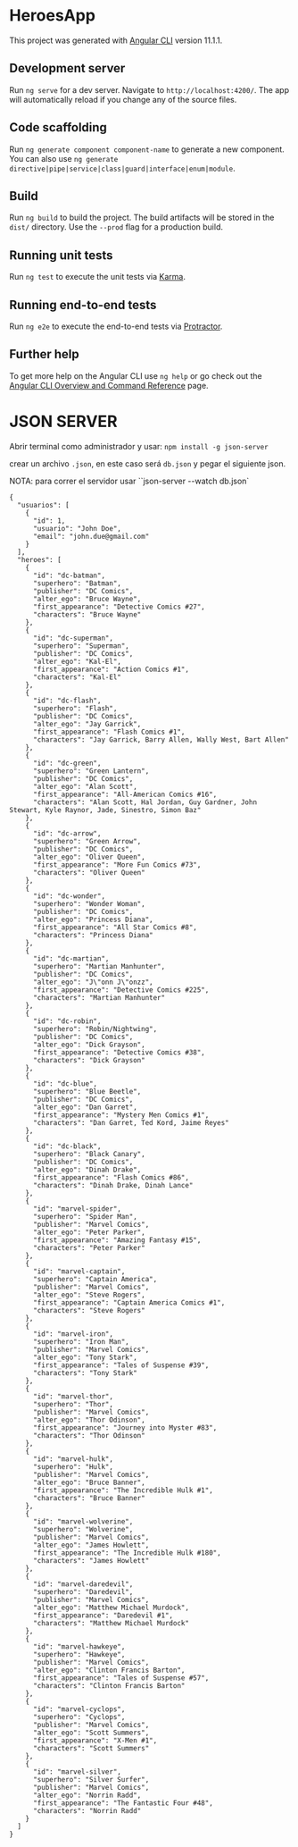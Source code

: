 # HeroesApp

This project was generated with [Angular CLI](https://github.com/angular/angular-cli) version 11.1.1.

## Development server

Run `ng serve` for a dev server. Navigate to `http://localhost:4200/`. The app will automatically reload if you change any of the source files.

## Code scaffolding

Run `ng generate component component-name` to generate a new component. You can also use `ng generate directive|pipe|service|class|guard|interface|enum|module`.

## Build

Run `ng build` to build the project. The build artifacts will be stored in the `dist/` directory. Use the `--prod` flag for a production build.

## Running unit tests

Run `ng test` to execute the unit tests via [Karma](https://karma-runner.github.io).

## Running end-to-end tests

Run `ng e2e` to execute the end-to-end tests via [Protractor](http://www.protractortest.org/).

## Further help

To get more help on the Angular CLI use `ng help` or go check out the [Angular CLI Overview and Command Reference](https://angular.io/cli) page.

# JSON SERVER

Abrir terminal como administrador y usar: 
```npm install -g json-server```

crear un archivo `.json`, en este caso será `db.json` y pegar el siguiente json.

NOTA: para correr el servidor usar ``json-server --watch db.json`


```
{
  "usuarios": [
    {
      "id": 1,
      "usuario": "John Doe",
      "email": "john.due@gmail.com"
    }
  ],
  "heroes": [
    {
      "id": "dc-batman",
      "superhero": "Batman",
      "publisher": "DC Comics",
      "alter_ego": "Bruce Wayne",
      "first_appearance": "Detective Comics #27",
      "characters": "Bruce Wayne"
    },
    {
      "id": "dc-superman",
      "superhero": "Superman",
      "publisher": "DC Comics",
      "alter_ego": "Kal-El",
      "first_appearance": "Action Comics #1",
      "characters": "Kal-El"
    },
    {
      "id": "dc-flash",
      "superhero": "Flash",
      "publisher": "DC Comics",
      "alter_ego": "Jay Garrick",
      "first_appearance": "Flash Comics #1",
      "characters": "Jay Garrick, Barry Allen, Wally West, Bart Allen"
    },
    {
      "id": "dc-green",
      "superhero": "Green Lantern",
      "publisher": "DC Comics",
      "alter_ego": "Alan Scott",
      "first_appearance": "All-American Comics #16",
      "characters": "Alan Scott, Hal Jordan, Guy Gardner, John Stewart, Kyle Raynor, Jade, Sinestro, Simon Baz"
    },
    {
      "id": "dc-arrow",
      "superhero": "Green Arrow",
      "publisher": "DC Comics",
      "alter_ego": "Oliver Queen",
      "first_appearance": "More Fun Comics #73",
      "characters": "Oliver Queen"
    },
    {
      "id": "dc-wonder",
      "superhero": "Wonder Woman",
      "publisher": "DC Comics",
      "alter_ego": "Princess Diana",
      "first_appearance": "All Star Comics #8",
      "characters": "Princess Diana"
    },
    {
      "id": "dc-martian",
      "superhero": "Martian Manhunter",
      "publisher": "DC Comics",
      "alter_ego": "J\"onn J\"onzz",
      "first_appearance": "Detective Comics #225",
      "characters": "Martian Manhunter"
    },
    {
      "id": "dc-robin",
      "superhero": "Robin/Nightwing",
      "publisher": "DC Comics",
      "alter_ego": "Dick Grayson",
      "first_appearance": "Detective Comics #38",
      "characters": "Dick Grayson"
    },
    {
      "id": "dc-blue",
      "superhero": "Blue Beetle",
      "publisher": "DC Comics",
      "alter_ego": "Dan Garret",
      "first_appearance": "Mystery Men Comics #1",
      "characters": "Dan Garret, Ted Kord, Jaime Reyes"
    },
    {
      "id": "dc-black",
      "superhero": "Black Canary",
      "publisher": "DC Comics",
      "alter_ego": "Dinah Drake",
      "first_appearance": "Flash Comics #86",
      "characters": "Dinah Drake, Dinah Lance"
    },
    {
      "id": "marvel-spider",
      "superhero": "Spider Man",
      "publisher": "Marvel Comics",
      "alter_ego": "Peter Parker",
      "first_appearance": "Amazing Fantasy #15",
      "characters": "Peter Parker"
    },
    {
      "id": "marvel-captain",
      "superhero": "Captain America",
      "publisher": "Marvel Comics",
      "alter_ego": "Steve Rogers",
      "first_appearance": "Captain America Comics #1",
      "characters": "Steve Rogers"
    },
    {
      "id": "marvel-iron",
      "superhero": "Iron Man",
      "publisher": "Marvel Comics",
      "alter_ego": "Tony Stark",
      "first_appearance": "Tales of Suspense #39",
      "characters": "Tony Stark"
    },
    {
      "id": "marvel-thor",
      "superhero": "Thor",
      "publisher": "Marvel Comics",
      "alter_ego": "Thor Odinson",
      "first_appearance": "Journey into Myster #83",
      "characters": "Thor Odinson"
    },
    {
      "id": "marvel-hulk",
      "superhero": "Hulk",
      "publisher": "Marvel Comics",
      "alter_ego": "Bruce Banner",
      "first_appearance": "The Incredible Hulk #1",
      "characters": "Bruce Banner"
    },
    {
      "id": "marvel-wolverine",
      "superhero": "Wolverine",
      "publisher": "Marvel Comics",
      "alter_ego": "James Howlett",
      "first_appearance": "The Incredible Hulk #180",
      "characters": "James Howlett"
    },
    {
      "id": "marvel-daredevil",
      "superhero": "Daredevil",
      "publisher": "Marvel Comics",
      "alter_ego": "Matthew Michael Murdock",
      "first_appearance": "Daredevil #1",
      "characters": "Matthew Michael Murdock"
    },
    {
      "id": "marvel-hawkeye",
      "superhero": "Hawkeye",
      "publisher": "Marvel Comics",
      "alter_ego": "Clinton Francis Barton",
      "first_appearance": "Tales of Suspense #57",
      "characters": "Clinton Francis Barton"
    },
    {
      "id": "marvel-cyclops",
      "superhero": "Cyclops",
      "publisher": "Marvel Comics",
      "alter_ego": "Scott Summers",
      "first_appearance": "X-Men #1",
      "characters": "Scott Summers"
    },
    {
      "id": "marvel-silver",
      "superhero": "Silver Surfer",
      "publisher": "Marvel Comics",
      "alter_ego": "Norrin Radd",
      "first_appearance": "The Fantastic Four #48",
      "characters": "Norrin Radd"
    }
  ]
}
```
